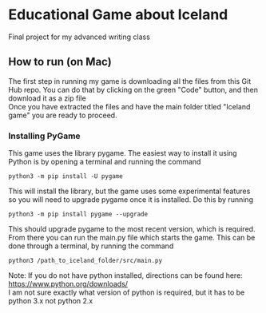 # Educational Game about Iceland
Final project for my advanced writing class
## How to run (on Mac)
The first step in running my game is downloading all the files from this Git Hub repo. You can do that by clicking on the green "Code" button, and then download it as a zip file <br>
Once you have extracted the files and have the main folder titled "Iceland game" you are ready to proceed. 
### Installing PyGame
This game uses the library pygame. The easiest way to install it using Python is by opening a terminal and running the command 
```
python3 -m pip install -U pygame
```
This will install the library, but the game uses some experimental features so you will need to upgrade pygame once it is installed. Do this by running 
```
python3 -m pip install pygame --upgrade
```
This should upgrade pygame to the most recent version, which is required. <br>
From there you can run the main.py file which starts the game. This can be done through a terminal,  by running the command 
```
python3 /path_to_iceland_folder/src/main.py
```

Note: If you do not have python installed, directions can be found here: https://www.python.org/downloads/  <br>
I am not sure exactly what version of python is required, but it has to be python 3.x not python 2.x
